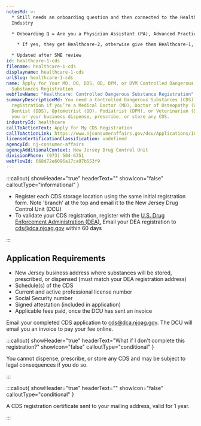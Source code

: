 ```yaml
---
notesMd: >-
  * Still needs an onboarding question and then connected to the Healthcare
  Industry

  * Onboarding Q = Are you a Physician Assistant (PA), Advanced Practice Nurse (APN), or Certified Nurse Midwife (CNM)?

    * If yes, they get Healthcare-2, otherwise give them Healthcare-1, not required

  * Updated after SME review
id: healthcare-1-cds
filename: healthcare-1-cds
displayname: healthcare-1-cds
urlSlug: healthcare-1-cds
name: Apply for Your MD, DO, DDS, OD, DPM, or DVM Controlled Dangerous
  Substances Registration
webflowName: "Healthcare: Controlled Dangerous Substance Registration"
summaryDescriptionMd: You need a Controlled Dangerous Substances (CDS)
  registration if you’re a Medical Doctor (MD), Doctor of Osteopathy (DO),
  Dentist (DDS), Optometrist (OD), Podiatrist (DPM), or Veterinarian (DVM), and
  you or your business dispense, prescribe, or store any CDS.
industryId: healthcare
callToActionText: Apply for My CDS Registration
callToActionLink: https://www.njconsumeraffairs.gov/dcu/Applications/Initial-Application-for-Registration-for-Dispenser-Prescriber.pdf
licenseCertificationClassification: undefined
agencyId: nj-consumer-affairs
agencyAdditionalContext: New Jersey Drug Control Unit
divisionPhone: (973) 504-6351
webflowId: 668d72e6096a17ca97b553f9
---
```

:::callout{ showHeader="true" headerText="" showIcon="false" calloutType="informational" }

* Register each CDS storage location using the same initial registration form. Note 'branch' at the top and email it to the New Jersey Drug Control Unit (DCU)
* To validate your CDS registration, register with the [U.S. Drug Enforcement Administration (DEA).](https://www.deadiversion.usdoj.gov/online_forms_apps.html) Email your DEA registration to [cds@dca.njoag.gov](mailto:cds@dca.njoag.gov) within 60 days


:::

## Application Requirements

* New Jersey business address where substances will be stored, prescribed, or dispensed (must match your DEA registration address)
* Schedule(s) of the CDS
* Current and active professional license number
* Social Security number
* Signed attestation (included in application)
* Applicable fees paid, once the DCU has sent an invoice

Email your completed CDS application to [cds@dca.njoag.gov](mailto:CDS@dca.njoag.gov). The DCU will email you an invoice to pay your fee online.

:::callout{ showHeader="true" headerText="What if I don't complete this registration?" showIcon="false" calloutType="conditional" }

You cannot dispense, prescribe, or store any CDS and may be subject to legal consequences if you do so.

:::

:::callout{ showHeader="true" headerText="" showIcon="false" calloutType="conditional" }

A CDS registration certificate sent to your mailing address, valid for 1 year.

:::